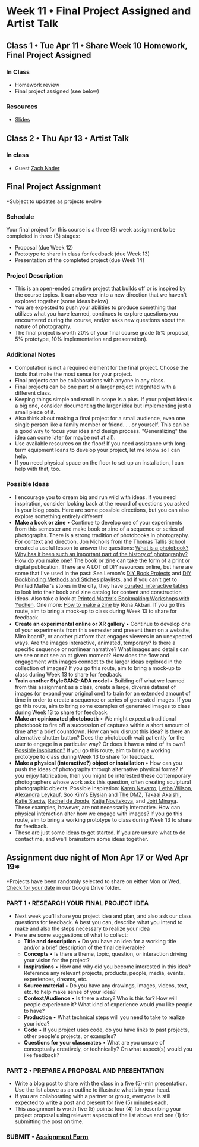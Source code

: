 # Week 11 • Final Project Assigned and Artist Talk

## Class 1 • Tue Apr 11 • Share Week 10 Homework, Final Project Assigned

### In Class

- Homework review
- Final project assigned (see below)

### Resources

- [Slides](https://drive.google.com/drive/u/1/folders/1bp6ZJ3krohBmhxB699nj1edjueV8w-EO)

## Class 2 • Thu Apr 13 • Artist Talk

### In class

- Guest [Zach Nader](https://www.zachnader.art/)

## Final Project Assignment

*Subject to updates as projects evolve

### Schedule

Your final project for this course is a three (3) week assignment to be completed in three (3) stages:

- Proposal (due Week 12)
- Prototype to share in class for feedback (due Week 13)
- Presentation of the completed project (due Week 14)  

### Project Description

- This is an open-ended creative project that builds off or is inspired by the
  course topics. It can also veer into a new direction that we haven't explored
  together (some ideas below).
- You are expected to push your abilities to produce something that utilizes
    what you have learned, continues to explore questions you encountered during
    the course, and/or asks new questions about the nature of photography.
- The final project is worth 20% of your final course grade (5% proposal, 5%
    prototype, 10% implementation and presentation).

### Additional Notes

- Computation is not a required element for the final project. Choose the
    tools that make the most sense for your project.
- Final projects can be collaborations with anyone in any class.
- Final projects can be one part of a larger project integrated with a
    different class.
- Keeping things simple and small in scope is a plus. If your project idea is
    a big one, consider documenting the larger idea but implementing just a
    small piece of it.
- Also think about making a final project for a small audience, even one
    single person like a family member or friend. . . or yourself. This can be a
    good way to focus your idea and design process. "Generalizing" the idea can
    come later (or maybe not at all).
- Use available resources on the floor! If you need assistance with long-term
  equipment loans to develop your project, let me know so I can help.
- If you need physical space on the floor to set up an installation, I can
    help with that, too.

### Possible Ideas

- I encourage you to dream big and run wild with ideas. If you need inspiration,
  consider looking back at the record of questions you asked in your blog posts.
  Here are some possible directions, but you can also explore something entirely different!
- **Make a book or zine** • Continue to develop one of your experiments from
    this semester and make book or zine of a sequence or series of photographs.
    There is a strong tradition of photobooks in photography. For context and
    direction, Jon Nicholls from the Thomas Tallis School created a useful
    lesson to answer the questions: [What is a photobook? Why has it been such
    an important part of the history of photography? How do you make
    one?](https://www.photopedagogy.com/the-photobook.html) The book or zine can
    take the form of a print or digital publication. There are A LOT of DIY
    resources online, but here are some that I've used in the past: Sea Lemon's
    [DIY Book
    Projects](https://www.youtube.com/watch?v=OgejpUN_lrw&list=PL3AA6B7C8E6CE4AEF)
    and [DIY Bookbinding Methods and
    Stiches](https://www.youtube.com/watch?v=Lkk_MhXeaac&list=PL2F704E01F80BA1E9)
    playlists, and if you can't get to Printed Matter's stores in the city, they
    have [curated, interactive
    tables](https://www.printedmatter.org/catalog/tables) to look into their
    book and zine catalog for content and construction ideas. Also take a look
    at [Printed Matter's Bookmaking Workshops with
    Yuchen](https://www.youtube.com/watch?v=qqr2p3OC544&list=PLjeNjJjJ6og08Hn87gjrF2Koca9kq-DsI).
    One more: [How to make a
    zine](https://thecreativeindependent.com/guides/how-to-make-a-zine/) by Rona
    Akbari. If you go this route, aim to bring a mock-up to class during Week 13
    to share for feedback.
- **Create an experimental online or XR gallery** • Continue to develop one of
    your experiments from this semester and present them on a website, Miro
    board?, or another platform that engages viewers in an unexpected ways. Are
    the images interactive, animated, temporary? Is there a specific sequence or
    nonlinear narrative? What images and details can we see or not see an at
    given moment? How does the flow and engagement with images connect to the
    larger ideas explored in the collection of images? If you go this route, aim
    to bring a mock-up to class during Week 13 to share for feedback.
- **Train another StyleGAN2-ADA model** • Building off what we learned from
    this assignment as a class, create a large, diverse dataset of images (or
    expand your original one) to train for an extended amount of time in order
    to create a sequence or series of generated images. If you go this route,
    aim to bring some examples of generated images to class during Week 13 to
    share for feedback.
- **Make an opinionated photobooth** • We might expect a traditional photobook
    to fire off a succession of captures within a short amount of time after a
    brief countdown. How can you disrupt this idea? Is there an alternative
    shutter button? Does the photobooth wait patiently for the user to engage in
    a particular way? Or does it have a mind of its own? [Possible
    inspiration?](https://www.rencontres-arles.com/en/expositions/view/700/shoot)
    If you go this route, aim to bring a working prototype to class during Week
    13 to share for feedback.
- **Make a physical (interactive?) object or installation** • How can you push
    the ideas of photography through alternative physical forms? If you enjoy
    fabrication, then you might be interested these contemporary photographers
    whose work asks this question, often creating sculptural photographic
    objects. Possible inspiration: [Karen
    Navarro](https://www.karennavarroph.com/the-constructed-self), [Letha
    Wilson](https://www.lethaprojects.com/), [Alexandra
    Leykauf](https://www.instagram.com/alexandra_leykauf/?hl=en), Soo Kim's
    [Elysian](https://www.sookim.org/elysian/jb55tbno809a57na6w0ory2nystqgk) and
    [The DMZ](https://www.sookim.org/#/the-dmz/), [Takaai
    Akaishi](http://takaakiakaishi.com/installation%20views/installation%20view15.html),
    [Katie Steciw](https://higherpictures.com/artists/kate-steciw/), [Rachel de
    Joode](https://racheldejoode.com/work/flat-nature-surface-bodies), [Katja
    Novitskova](https://www.katjanovi.net/), and [Joiri
    Minaya](http://www.joiriminaya.com/dominicanwomengooglesearch). These
    examples, however, are not necessarily interactive. How can physical
    interaction alter how we engage with images? If you go this route, aim to
    bring a working prototype to class during Week 13 to share for feedback.
- These are just some ideas to get started. If you are unsure what to do contact
  me, and we'll brainstorm some ideas together.
  
## Assignment due night of Mon Apr 17 or Wed Apr 19*

*Projects have been randomly selected to share on either Mon or Wed. [Check for your date](https://drive.google.com/drive/u/0/folders/1bp6ZJ3krohBmhxB699nj1edjueV8w-EO) in our Google Drive folder.

### PART 1 • RESEARCH YOUR FINAL PROJECT IDEA

- Next week you'll share you project idea and plan, and also ask our class
  questions for feedback. A best you can, describe what you intend to make and also the steps necessary to realize your idea
- Here are some suggestions of what to collect:
  - **Title and description** • Do you have an idea for a working title and/or a brief description of the final deliverable?
  - **Concepts** • Is there a theme, topic, question, or interaction driving
    your vision for the project?
  - **Inspirations** • How and why did you become interested in this idea?
    Reference any relevant projects, products, people, media, events,
    experiences, dreams, etc.
  - **Source material** • Do you have any drawings, images, videos, text, etc.
    to help make sense of your idea?
  - **Context/Audience** • Is there a story? Who is this for? How will people
    experience it? What kind of experience would you like people to have?
  - **Production** • What technical steps will you need to take to realize your
    idea?
  - **Code** • If you project uses code, do you have links to past projects,
    other people's projects, or examples?
  - **Questions for your classmates** • What are you unsure of conceptually creatively, or technically? On what aspect(s) would you like feedback?
  
### PART 2 • PREPARE A PROPOSAL AND PRESENTATION

- Write a blog post to share with the class in a five (5)-min presentation. Use
  the list above as an outline to illustrate what’s in your head.
- If you are collaborating with a partner or group, everyone is still expected
  to write a post and present for five (5) minutes each.
- This assignment is worth five (5) points: four (4) for describing your project
  proposal using relevant aspects of the list above and one (1) for submitting
  the post on time.

### SUBMIT • [Assignment Form](https://docs.google.com/forms/d/e/1FAIpQLSepYgolSEg_g2lcHBJGfO4rG6dBMOdweXIoQ4dnZtYPjFpK_A/viewform)
